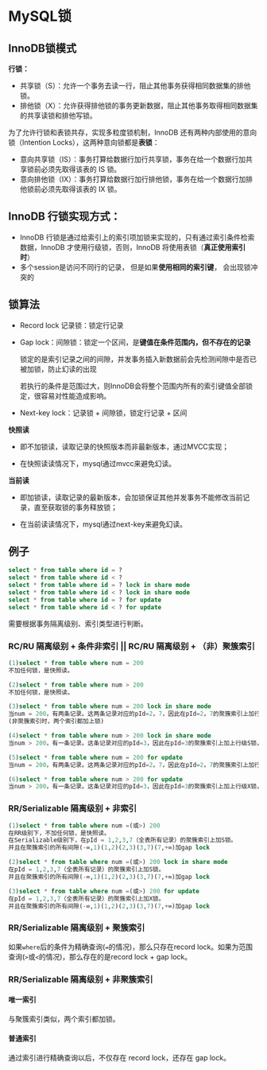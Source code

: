 # MySQL锁



## **InnoDB锁模式**

**行锁：**

- 共享锁（S）：允许一个事务去读一行，阻止其他事务获得相同数据集的排他锁。 
- 排他锁（X）：允许获得排他锁的事务更新数据，阻止其他事务取得相同数据集的共享读锁和排他写锁。

为了允许行锁和表锁共存，实现多粒度锁机制，InnoDB 还有两种内部使用的意向锁（Intention Locks），这两种意向锁都是**表锁**：

- 意向共享锁（IS）：事务打算给数据行加行共享锁，事务在给一个数据行加共享锁前必须先取得该表的 IS 锁。 
- 意向排他锁（IX）：事务打算给数据行加行排他锁，事务在给一个数据行加排他锁前必须先取得该表的 IX 锁。





## **InnoDB 行锁实现方式：**

- InnoDB 行锁是通过给索引上的索引项加锁来实现的，只有通过索引条件检索数据，InnoDB 才使用行级锁，否则，InnoDB 将使用表锁（**真正使用索引时**）
- 多个session是访问不同行的记录， 但是如果**使用相同的索引键**， 会出现锁冲突的



## 锁算法

- Record lock 记录锁：锁定行记录

- Gap lock：间隙锁：锁定一个区间，是**键值在条件范围内，但不存在的记录**

    锁定的是索引记录之间的间隙，并发事务插入新数据前会先检测间隙中是否已被加锁，防止幻读的出现

    若执行的条件是范围过大，则InnoDB会将整个范围内所有的索引键值全部锁定，很容易对性能造成影响。

- Next-key lock：记录锁 + 间隙锁，锁定行记录 + 区间



**快照读**

- 即不加锁读，读取记录的快照版本而非最新版本，通过MVCC实现；

- 在快照读读情况下，mysql通过mvcc来避免幻读。

**当前读**

- 即加锁读，读取记录的最新版本，会加锁保证其他并发事务不能修改当前记录，直至获取锁的事务释放锁；

- 在当前读读情况下，mysql通过next-key来避免幻读。



## 例子

```sql
select * from table where id = ?
select * from table where id < ?
select * from table where id = ? lock in share mode
select * from table where id < ? lock in share mode
select * from table where id = ? for update
select * from table where id < ? for update
```

需要根据事务隔离级别、索引类型进行判断。

### RC/RU 隔离级别 + 条件非索引  ||  RC/RU 隔离级别 + （非）聚簇索引

```sql
(1)select * from table where num = 200
不加任何锁，是快照读。

(2)select * from table where num > 200
不加任何锁，是快照读。

(3)select * from table where num = 200 lock in share mode
当num = 200，有两条记录。这两条记录对应的pId=2，7，因此在pId=2，7的聚簇索引上加行级S锁，采用当前读。
(非聚簇索引时，两个索引都加上锁)

(4)select * from table where num > 200 lock in share mode
当num > 200，有一条记录。这条记录对应的pId=3，因此在pId=3的聚簇索引上加上行级S锁，采用当前读。

(5)select * from table where num = 200 for update
当num = 200，有两条记录。这两条记录对应的pId=2，7，因此在pId=2，7的聚簇索引上加行级X锁，采用当前读。

(6)select * from table where num > 200 for update
当num > 200，有一条记录。这条记录对应的pId=3，因此在pId=3的聚簇索引上加上行级X锁，采用当前读。
```



### RR/Serializable 隔离级别 + 非索引

```sql
(1)select * from table where num =(或>) 200
在RR级别下，不加任何锁，是快照读。
在Serializable级别下，在pId = 1,2,3,7（全表所有记录）的聚簇索引上加S锁。
并且在聚簇索引的所有间隙(-∞,1)(1,2)(2,3)(3,7)(7,+∞)加gap lock

(2)select * from table where num =(或>) 200 lock in share mode
在pId = 1,2,3,7（全表所有记录）的聚簇索引上加S锁。
并且在聚簇索引的所有间隙(-∞,1)(1,2)(2,3)(3,7)(7,+∞)加gap lock

(3)select * from table where num =(或>) 200 for update
在pId = 1,2,3,7（全表所有记录）的聚簇索引上加X锁。
并且在聚簇索引的所有间隙(-∞,1)(1,2)(2,3)(3,7)(7,+∞)加gap lock
```

### RR/Serializable 隔离级别 + 聚簇索引

如果`where`后的条件为精确查询(`=`的情况)，那么只存在record lock。如果为范围查询(`>`或`<`的情况)，那么存在的是record lock + gap lock。

### RR/Serializable 隔离级别 + 非聚簇索引

#### 唯一索引

与聚簇索引类似，两个索引都加锁。

#### 普通索引

通过索引进行精确查询以后，不仅存在 record lock，还存在 gap lock。